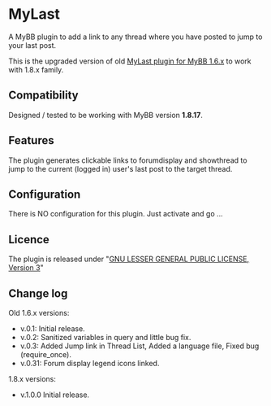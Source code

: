 # MyLast
A MyBB plugin to add a link to any thread where you have posted to jump to your last post.

This is the upgraded version of old [MyLast plugin for MyBB 1.6.x](https://mods.mybb.com/view/mylast) to work with 1.8.x family.

## Compatibility
Designed / tested to be working with MyBB version **1.8.17**.

## Features
The plugin generates clickable links to forumdisplay and showthread to jump to the current (logged in) user's last post to the target thread.

## Configuration
There is NO configuration for this plugin. Just activate and go ...

## Licence
The plugin is released under "[GNU LESSER GENERAL PUBLIC LICENSE, Version 3](https://www.gnu.org/licenses/lgpl-3.0.en.html)"

## Change log
Old 1.6.x versions:
- v.0.1: Initial release.
- v.0.2: Sanitized variables in query and little bug fix.
- v.0.3: Added Jump link in Thread List, Added a language file, Fixed bug (require_once).
- v.0.31: Forum display legend icons linked.

1.8.x versions:
- v.1.0.0 Initial release.